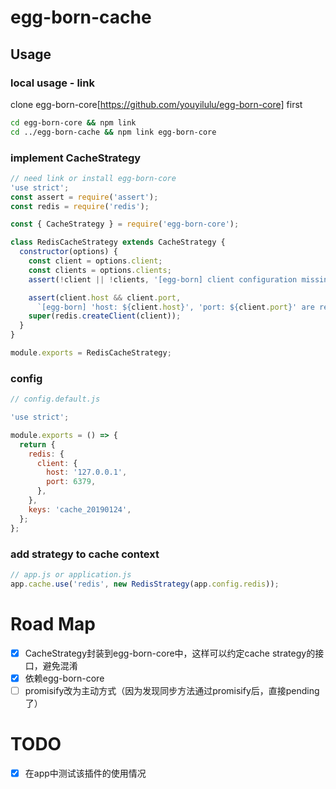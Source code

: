 # egg-born-cache

## Usage

### local usage - link
clone egg-born-core[https://github.com/youyilulu/egg-born-core] first

```bash
cd egg-born-core && npm link
cd ../egg-born-cache && npm link egg-born-core
```

### implement CacheStrategy
```js
// need link or install egg-born-core
'use strict';
const assert = require('assert');
const redis = require('redis');

const { CacheStrategy } = require('egg-born-core');

class RedisCacheStrategy extends CacheStrategy {
  constructor(options) {
    const client = options.client;
    const clients = options.clients;
    assert(!client || !clients, '[egg-born] client configuration missing, require either client or clients');

    assert(client.host && client.port,
      `[egg-born] 'host: ${client.host}', 'port: ${client.port}' are required on config.redis`);
    super(redis.createClient(client));
  }
}

module.exports = RedisCacheStrategy;

```

### config
```js
// config.default.js

'use strict';

module.exports = () => {
  return {
    redis: {
      client: {
        host: '127.0.0.1',
        port: 6379,
      },
    },
    keys: 'cache_20190124',
  };
};

```

### add strategy to cache context
```js
// app.js or application.js
app.cache.use('redis', new RedisStrategy(app.config.redis));

```

# Road Map

- [x] CacheStrategy封装到egg-born-core中，这样可以约定cache strategy的接口，避免混淆
- [x] 依赖egg-born-core
- [ ] promisify改为主动方式（因为发现同步方法通过promisify后，直接pending了）

# TODO
- [x] 在app中测试该插件的使用情况